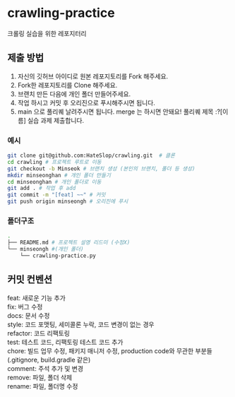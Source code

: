 # crawling-practice
크롤링 실습을 위한 레포지터리

## 제출 방법

1. 자신의 깃허브 아이디로 원본 레포지토리를 Fork 해주세요.
2. Fork한 레포지토리를 Clone 해주세요.
3. 브랜치 만든 다음에 개인 폴더 만들어주세요. 
4. 작업 하시고 커밋 후 오리진으로 푸시해주시면 됩니다.
5. main 으로 풀리퀘 날려주시면 됩니다. merge 는 하시면 안돼요! 풀리퀘 제목 :?[이름] 실습 과제 제출합니다.

### 예시

```bash
git clone git@github.com:HateSlop/crawling.git  # 클론
cd crawling # 프로젝트 루트로 이동
git checkout -b Minseok # 브랜치 생성 (본인의 브랜치, 폴더 등 생성)
mkdir minseonghan # 개인 폴더 만들기
cd minseonghan # 개인 폴더로 이동
git add . # 작업 후 add
git commit -m "[feat] ~~" # 커밋
git push origin minseongh # 오리진에 푸시
```

### 폴더구조

```bash
.
├── README.md # 프로젝트 설명 리드미 (수정X)
└── minseongh #(개인 폴더)
    └── crawling-practice.py
```

## 커밋 컨벤션

feat: 새로운 기능 추가  
fix: 버그 수정  
docs: 문서 수정  
style: 코드 포맷팅, 세미콜론 누락, 코드 변경이 없는 경우  
refactor: 코드 리팩토링  
test: 테스트 코드, 리팩토링 테스트 코드 추가  
chore: 빌드 업무 수정, 패키지 매니저 수정, production code와 무관한 부분들 (.gitignore, build.gradle 같은)  
comment: 주석 추가 및 변경  
remove: 파일, 폴더 삭제  
rename: 파일, 폴더명 수정
